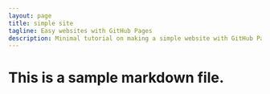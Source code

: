 ```yaml
---
layout: page
title: simple site
tagline: Easy websites with GitHub Pages
description: Minimal tutorial on making a simple website with GitHub Pages
---
```


# This is a sample markdown file.
